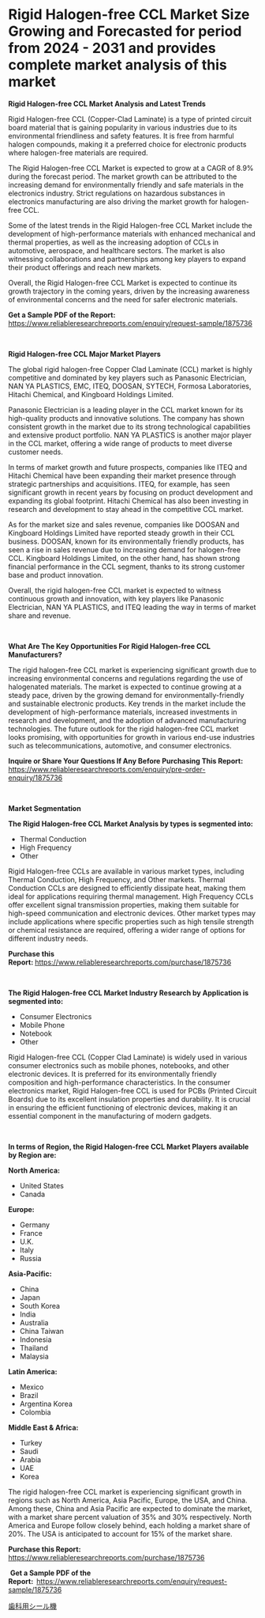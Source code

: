 <p><h1>Rigid Halogen-free CCL Market Size Growing and Forecasted for period from 2024 - 2031 and provides complete market analysis of this market</h1></p><p><strong>Rigid Halogen-free CCL Market Analysis and Latest Trends</strong></p>
<p><p>Rigid Halogen-free CCL (Copper-Clad Laminate) is a type of printed circuit board material that is gaining popularity in various industries due to its environmental friendliness and safety features. It is free from harmful halogen compounds, making it a preferred choice for electronic products where halogen-free materials are required.</p><p>The Rigid Halogen-free CCL Market is expected to grow at a CAGR of 8.9% during the forecast period. The market growth can be attributed to the increasing demand for environmentally friendly and safe materials in the electronics industry. Strict regulations on hazardous substances in electronics manufacturing are also driving the market growth for halogen-free CCL.</p><p>Some of the latest trends in the Rigid Halogen-free CCL Market include the development of high-performance materials with enhanced mechanical and thermal properties, as well as the increasing adoption of CCLs in automotive, aerospace, and healthcare sectors. The market is also witnessing collaborations and partnerships among key players to expand their product offerings and reach new markets.</p><p>Overall, the Rigid Halogen-free CCL Market is expected to continue its growth trajectory in the coming years, driven by the increasing awareness of environmental concerns and the need for safer electronic materials.</p></p>
<p><strong>Get a Sample PDF of the Report:&nbsp;</strong> <a href="https://www.reliableresearchreports.com/enquiry/request-sample/1875736">https://www.reliableresearchreports.com/enquiry/request-sample/1875736</a></p>
<p>&nbsp;</p>
<p><strong>Rigid Halogen-free CCL Major Market Players</strong></p>
<p><p>The global rigid halogen-free Copper Clad Laminate (CCL) market is highly competitive and dominated by key players such as Panasonic Electrician, NAN YA PLASTICS, EMC, ITEQ, DOOSAN, SYTECH, Formosa Laboratories, Hitachi Chemical, and Kingboard Holdings Limited. </p><p>Panasonic Electrician is a leading player in the CCL market known for its high-quality products and innovative solutions. The company has shown consistent growth in the market due to its strong technological capabilities and extensive product portfolio. NAN YA PLASTICS is another major player in the CCL market, offering a wide range of products to meet diverse customer needs. </p><p>In terms of market growth and future prospects, companies like ITEQ and Hitachi Chemical have been expanding their market presence through strategic partnerships and acquisitions. ITEQ, for example, has seen significant growth in recent years by focusing on product development and expanding its global footprint. Hitachi Chemical has also been investing in research and development to stay ahead in the competitive CCL market.</p><p>As for the market size and sales revenue, companies like DOOSAN and Kingboard Holdings Limited have reported steady growth in their CCL business. DOOSAN, known for its environmentally friendly products, has seen a rise in sales revenue due to increasing demand for halogen-free CCL. Kingboard Holdings Limited, on the other hand, has shown strong financial performance in the CCL segment, thanks to its strong customer base and product innovation.</p><p>Overall, the rigid halogen-free CCL market is expected to witness continuous growth and innovation, with key players like Panasonic Electrician, NAN YA PLASTICS, and ITEQ leading the way in terms of market share and revenue.</p></p>
<p>&nbsp;</p>
<p><strong>What Are The Key Opportunities For Rigid Halogen-free CCL Manufacturers?</strong></p>
<p><p>The rigid halogen-free CCL market is experiencing significant growth due to increasing environmental concerns and regulations regarding the use of halogenated materials. The market is expected to continue growing at a steady pace, driven by the growing demand for environmentally-friendly and sustainable electronic products. Key trends in the market include the development of high-performance materials, increased investments in research and development, and the adoption of advanced manufacturing technologies. The future outlook for the rigid halogen-free CCL market looks promising, with opportunities for growth in various end-use industries such as telecommunications, automotive, and consumer electronics.</p></p>
<p><strong>Inquire or Share Your Questions If Any Before Purchasing This Report:</strong> <a href="https://www.reliableresearchreports.com/enquiry/pre-order-enquiry/1875736">https://www.reliableresearchreports.com/enquiry/pre-order-enquiry/1875736</a></p>
<p>&nbsp;</p>
<p><strong>Market Segmentation</strong></p>
<p><strong>The Rigid Halogen-free CCL Market Analysis by types is segmented into:</strong></p>
<p><ul><li>Thermal Conduction</li><li>High Frequency</li><li>Other</li></ul></p>
<p><p>Rigid Halogen-free CCLs are available in various market types, including Thermal Conduction, High Frequency, and Other markets. Thermal Conduction CCLs are designed to efficiently dissipate heat, making them ideal for applications requiring thermal management. High Frequency CCLs offer excellent signal transmission properties, making them suitable for high-speed communication and electronic devices. Other market types may include applications where specific properties such as high tensile strength or chemical resistance are required, offering a wider range of options for different industry needs.</p></p>
<p><strong>Purchase this Report:&nbsp;</strong><a href="https://www.reliableresearchreports.com/purchase/1875736">https://www.reliableresearchreports.com/purchase/1875736</a></p>
<p>&nbsp;</p>
<p><strong>The Rigid Halogen-free CCL Market Industry Research by Application is segmented into:</strong></p>
<p><ul><li>Consumer Electronics</li><li>Mobile Phone</li><li>Notebook</li><li>Other</li></ul></p>
<p><p>Rigid Halogen-free CCL (Copper Clad Laminate) is widely used in various consumer electronics such as mobile phones, notebooks, and other electronic devices. It is preferred for its environmentally friendly composition and high-performance characteristics. In the consumer electronics market, Rigid Halogen-free CCL is used for PCBs (Printed Circuit Boards) due to its excellent insulation properties and durability. It is crucial in ensuring the efficient functioning of electronic devices, making it an essential component in the manufacturing of modern gadgets.</p></p>
<p>&nbsp;</p>
<p><strong>In terms of Region, the Rigid Halogen-free CCL Market Players available by Region are:</strong></p>
<p>
    <p> <strong> North America: </strong>
        <ul>
            <li>United States</li>
            <li>Canada</li>
        </ul>
        </p> 
    <p> <strong> Europe: </strong>
        <ul>
            <li>Germany</li>
            <li>France</li>
            <li>U.K.</li>
            <li>Italy</li>
            <li>Russia</li>
        </ul>
        </p> 
    <p> <strong> Asia-Pacific: </strong>
        <ul>
            <li>China</li>
            <li>Japan</li>
            <li>South Korea</li>
            <li>India</li>
            <li>Australia</li>
            <li>China Taiwan</li>
            <li>Indonesia</li>
            <li>Thailand</li>
            <li>Malaysia</li>
        </ul>
        </p> 
    <p> <strong> Latin America: </strong>
        <ul>
            <li>Mexico</li>
            <li>Brazil</li>
            <li>Argentina Korea</li>
            <li>Colombia</li>
        </ul>
        </p> 
    <p> <strong> Middle East & Africa: </strong>
        <ul>
            <li>Turkey</li>
            <li>Saudi</li>
            <li>Arabia</li>
            <li>UAE</li>
            <li>Korea</li>
        </ul>
    </p>
    </p>
<p><p>The rigid halogen-free CCL market is experiencing significant growth in regions such as North America, Asia Pacific, Europe, the USA, and China. Among these, China and Asia Pacific are expected to dominate the market, with a market share percent valuation of 35% and 30% respectively. North America and Europe follow closely behind, each holding a market share of 20%. The USA is anticipated to account for 15% of the market share.</p></p>
<p><strong>Purchase this Report: </strong><a href="https://www.reliableresearchreports.com/purchase/1875736">https://www.reliableresearchreports.com/purchase/1875736</a></p>
<p>&nbsp;<strong>Get a Sample PDF of the Report:&nbsp;&nbsp;</strong><a href="https://www.reliableresearchreports.com/enquiry/request-sample/1875736">https://www.reliableresearchreports.com/enquiry/request-sample/1875736</a></p>
<p><strong></strong></p>
<p><p><a href="https://github.com/ppmazlotr77499/Market-Research-Report-List-1/blob/main/145835813802.md">歯科用シール機</a></p></p>